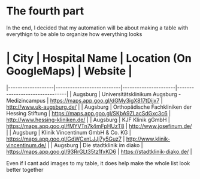 # The fourth part

In the end, I decided that my automation will be about making a table with everythign to be able to organize how everything looks
# | City              |  Hospital Name        | Location (On GoogleMaps)     | Website                        |
|-------------------|---------------------------|----------------------|--------------------------------|
| Augsburg | Universitätsklinikum Augsburg - Medizincampus  | https://maps.app.goo.gl/dGMy3igX817tDijx7   | http://www.uk-augsburg.de/ |
| Augsburg | Orthopädische Fachkliniken der Hessing Stiftung | https://maps.app.goo.gl/SKbA9ZLacSdGxc3c6  | http://www.hessing-kliniken.de/ |
| Augsburg | KJF Klinik gGmbH | https://maps.app.goo.gl/fMYVTn7k4mFpHUzT8 | http://www.josefinum.de/ |
| Augsburg | Klinik Vincentinum GmbH & Co. KG | https://maps.app.goo.gl/GdWCxnLJJj7y5Guz7 | http://www.klinik-vincentinum.de/ |
| Augsburg |  Die stadtklinik im diako  | https://maps.app.goo.gl/93RrGLt35tz1fxKD6 | https://stadtklinik-diako.de/ |

Even if I cant add images to my table, it does help make the whole list look better together


